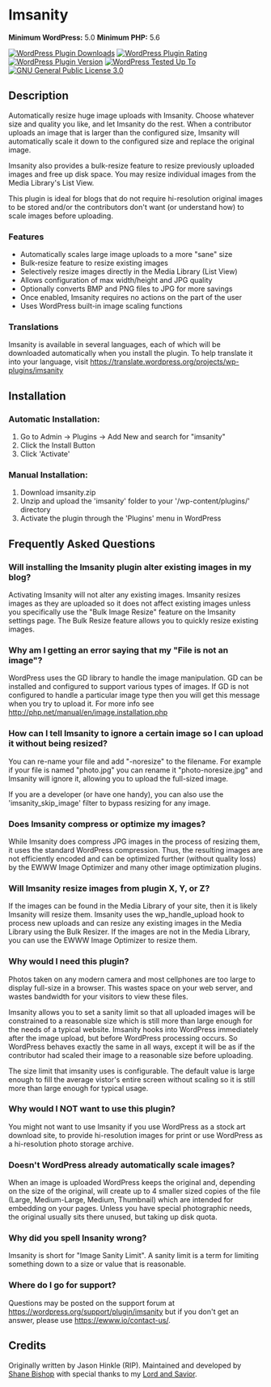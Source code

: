 # Imsanity
**Minimum WordPress:** 5.0
**Minimum PHP:** 5.6

[![WordPress Plugin Downloads](https://img.shields.io/wordpress/plugin/dt/imsanity.svg)](https://wordpress.org/plugins/imsanity/)
[![WordPress Plugin Rating](https://img.shields.io/wordpress/plugin/r/imsanity.svg)](https://wordpress.org/support/plugin/imsanity/reviews/)
[![WordPress Plugin Version](https://img.shields.io/wordpress/plugin/v/imsanity.svg)](https://wordpress.org/plugins/imsanity/)
[![WordPress Tested Up To](https://img.shields.io/wordpress/v/imsanity.svg)](https://wordpress.org/plugins/imsanity/)
[![GNU General Public License 3.0](https://img.shields.io/github/license/nosilver4u/imsanity.svg)](https://www.gnu.org/licenses/gpl-3.0.en.html)

## Description

Automatically resize huge image uploads with Imsanity. Choose whatever size and quality you like, and let Imsanity do the rest.  When a contributor uploads an image that is larger than the configured size, Imsanity will automatically scale it down to the configured size and replace the original image.

Imsanity also provides a bulk-resize feature to resize previously uploaded images and free up disk space. You may resize individual images from the Media Library's List View.

This plugin is ideal for blogs that do not require hi-resolution original images to be stored and/or the contributors don't want (or understand how) to scale images before uploading.

### Features

* Automatically scales large image uploads to a more "sane" size
* Bulk-resize feature to resize existing images
* Selectively resize images directly in the Media Library (List View)
* Allows configuration of max width/height and JPG quality
* Optionally converts BMP and PNG files to JPG for more savings
* Once enabled, Imsanity requires no actions on the part of the user
* Uses WordPress built-in image scaling functions

### Translations

Imsanity is available in several languages, each of which will be downloaded automatically when you install the plugin. To help translate it into your language, visit https://translate.wordpress.org/projects/wp-plugins/imsanity

## Installation

### Automatic Installation:

1. Go to Admin -> Plugins -> Add New and search for "imsanity"
1. Click the Install Button
1. Click 'Activate'

### Manual Installation:

1. Download imsanity.zip
1. Unzip and upload the 'imsanity' folder to your '/wp-content/plugins/' directory
1. Activate the plugin through the 'Plugins' menu in WordPress

## Frequently Asked Questions

### Will installing the Imsanity plugin alter existing images in my blog?

Activating Imsanity will not alter any existing images.  Imsanity resizes images as they are uploaded so it does not affect existing images unless you specifically use the "Bulk Image Resize" feature on the Imsanity settings page.  The Bulk Resize feature allows you to quickly resize existing images.

### Why am I getting an error saying that my "File is not an image"?

WordPress uses the GD library to handle the image manipulation.  GD can be installed and configured to support various types of images.  If GD is not configured to handle a particular image type then you will get this message when you try to upload it.  For more info see http://php.net/manual/en/image.installation.php

### How can I tell Imsanity to ignore a certain image so I can upload it without being resized?

You can re-name your file and add "-noresize" to the filename.  For example if your file is named
"photo.jpg" you can rename it "photo-noresize.jpg" and Imsanity will ignore it, allowing you
to upload the full-sized image.

If you are a developer (or have one handy), you can also use the 'imsanity_skip_image' filter to bypass resizing for any image.

### Does Imsanity compress or optimize my images?

While Imsanity does compress JPG images in the process of resizing them, it uses the standard WordPress compression. Thus, the resulting images are not efficiently encoded and can be optimized further (without quality loss) by the EWWW Image Optimizer and many other image optimization plugins.

### Will Imsanity resize images from plugin X, Y, or Z?

If the images can be found in the Media Library of your site, then it is likely Imsanity will resize them. Imsanity uses the wp_handle_upload hook to process new uploads and can resize any existing images in the Media Library using the Bulk Resizer. If the images are not in the Media Library, you can use the EWWW Image Optimizer to resize them.

### Why would I need this plugin?

Photos taken on any modern camera and most cellphones are too large to display full-size in a browser.
This wastes space on your web server, and wastes bandwidth for your visitors to view these files.

Imsanity allows you to set a sanity limit so that all uploaded images will be constrained to a reasonable size which is still more than large enough for the needs of a typical website. Imsanity hooks into WordPress immediately after the image upload, but before WordPress processing occurs. So WordPress behaves exactly the same in all ways, except it will be as if the contributor had scaled their image to a reasonable size before uploading.

The size limit that imsanity uses is configurable. The default value is large enough to fill the average vistor's entire screen without scaling so it is still more than large enough for typical usage.

### Why would I NOT want to use this plugin?

You might not want to use Imsanity if you use WordPress as a stock art download site, to provide hi-resolution images for print or use WordPress as a hi-resolution photo storage archive.

### Doesn't WordPress already automatically scale images?

When an image is uploaded WordPress keeps the original and, depending on the size of the original, will create up to 4 smaller sized copies of the file (Large, Medium-Large, Medium, Thumbnail) which are intended for embedding on your pages.  Unless you have special photographic needs, the original usually sits there unused, but taking up disk quota.

### Why did you spell Insanity wrong?

Imsanity is short for "Image Sanity Limit". A sanity limit is a term for limiting something down to
a size or value that is reasonable.

### Where do I go for support?

Questions may be posted on the support forum at https://wordpress.org/support/plugin/imsanity but if you don't get an answer, please use https://ewww.io/contact-us/.

## Credits

Originally written by Jason Hinkle (RIP). Maintained and developed by [Shane Bishop](https://ewww.io) with special thanks to my [Lord and Savior](https://www.iamsecond.com/).
